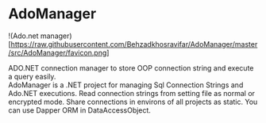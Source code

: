 # AdoManager
!(Ado.net manager)[https://raw.githubusercontent.com/Behzadkhosravifar/AdoManager/master/src/AdoManager/favicon.png]

ADO.NET connection manager to store OOP connection string and execute a query easily. <br/>
AdoManager is a .NET project for managing Sql Connection Strings and Ado.NET executions. 
Read connection strings from setting file as normal or encrypted mode. 
Share connections in environs of all projects as static.
You can use Dapper ORM in DataAccessObject.